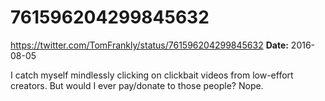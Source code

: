 # 761596204299845632
https://twitter.com/TomFrankly/status/761596204299845632
**Date:** 2016-08-05

I catch myself mindlessly clicking on clickbait videos from low-effort creators. But would I ever pay/donate to those people? Nope.
